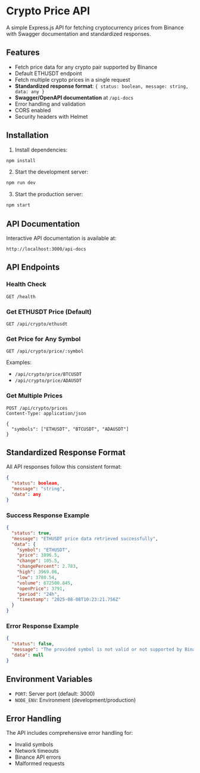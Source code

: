 # Crypto Price API

A simple Express.js API for fetching cryptocurrency prices from Binance with Swagger documentation and standardized responses.

## Features

- Fetch price data for any crypto pair supported by Binance
- Default ETHUSDT endpoint
- Fetch multiple crypto prices in a single request
- **Standardized response format**: `{ status: boolean, message: string, data: any }`
- **Swagger/OpenAPI documentation** at `/api-docs`
- Error handling and validation
- CORS enabled
- Security headers with Helmet

## Installation

1. Install dependencies:

```bash
npm install
```

2. Start the development server:

```bash
npm run dev
```

3. Start the production server:

```bash
npm start
```

## API Documentation

Interactive API documentation is available at:

```
http://localhost:3000/api-docs
```

## API Endpoints

### Health Check

```
GET /health
```

### Get ETHUSDT Price (Default)

```
GET /api/crypto/ethusdt
```

### Get Price for Any Symbol

```
GET /api/crypto/price/:symbol
```

Examples:

- `/api/crypto/price/BTCUSDT`
- `/api/crypto/price/ADAUSDT`

### Get Multiple Prices

```
POST /api/crypto/prices
Content-Type: application/json

{
  "symbols": ["ETHUSDT", "BTCUSDT", "ADAUSDT"]
}
```

## Standardized Response Format

All API responses follow this consistent format:

```json
{
  "status": boolean,
  "message": "string",
  "data": any
}
```

### Success Response Example

```json
{
  "status": true,
  "message": "ETHUSDT price data retrieved successfully",
  "data": {
    "symbol": "ETHUSDT",
    "price": 3896.5,
    "change": 105.5,
    "changePercent": 2.783,
    "high": 3969.06,
    "low": 3780.54,
    "volume": 672500.845,
    "openPrice": 3791,
    "period": "24h",
    "timestamp": "2025-08-08T10:23:21.756Z"
  }
}
```

### Error Response Example

```json
{
  "status": false,
  "message": "The provided symbol is not valid or not supported by Binance",
  "data": null
}
```

## Environment Variables

- `PORT`: Server port (default: 3000)
- `NODE_ENV`: Environment (development/production)

## Error Handling

The API includes comprehensive error handling for:

- Invalid symbols
- Network timeouts
- Binance API errors
- Malformed requests
